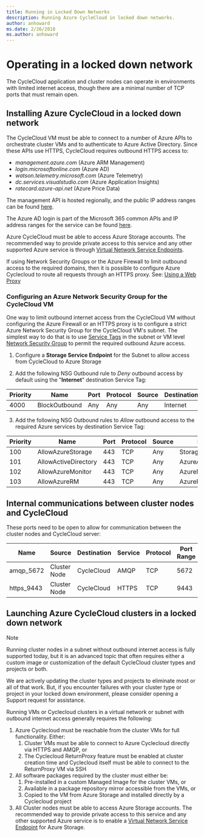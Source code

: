 ```yaml
---
title: Running in Locked Down Networks
description: Running Azure CycleCloud in locked down networks.
author: anhoward
ms.date: 2/26/2018
ms.author: anhoward
---
```


# Operating in a locked down network

The CycleCloud application and cluster nodes can operate in environments with limited internet access, though there are a minimal number of TCP ports that must remain open.

## Installing Azure CycleCloud in a locked down network

The CycleCloud VM must be able to connect to a number of Azure APIs to orchestrate cluster VMs and to authenticate to Azure Active Directory. Since these APIs use HTTPS, CycleCloud requires outbound HTTPS access to:

* _management.azure.com_ (Azure ARM Management)
* _login.microsoftonline.com_ (Azure AD)
* _watson.telemetry.microsoft.com_ (Azure Telemetry)
* _dc.services.visualstudio.com_ (Azure Application Insights)
* _ratecard.azure-api.net_ (Azure Price Data)
  
The management API is hosted regionally, and the public IP address ranges can be found [here](https://www.microsoft.com/download/confirmation.aspx?id=41653).

The Azure AD login is part of the Microsoft 365 common APIs and IP address ranges for the service can be found [here](https://docs.microsoft.com/office365/enterprise/urls-and-ip-address-ranges).

Azure CycleCloud must be able to access Azure Storage accounts. The recommended way to provide private access to this service and any other supported Azure service is through [Virtual Network Service Endpoints](https://docs.microsoft.com/azure/virtual-network/virtual-network-service-endpoints-overview).

If using Network Security Groups or the Azure Firewall to limit outbound access to the required domains, then it is possible to configure Azure Cyclecloud to route all requests through an HTTPS proxy. See: [Using a Web Proxy](./running-behind-proxy.md)

### Configuring an Azure Network Security Group for the CycleCloud VM

One way to limit outbound internet access from the CycleCloud VM without configuring the Azure Firewall or an HTTPS proxy is to configure a strict Azure Network Security Group for the CycleCloud VM's subnet.  The simplest way to do that is to use [Service Tags](https://docs.microsoft.com/azure/virtual-network/service-tags-overview) in the subnet or VM level [Network Security Group](https://docs.microsoft.com/azure/virtual-network/security-overview) to permit the required outbound Azure access.

1. Configure a **Storage Service Endpoint** for the Subnet to allow access from CycleCloud to Azure Storage

2. Add the following NSG Outbound rule to *Deny* outbound access by default using the  "**Internet**" destination Service Tag:

| Priority    | Name              | Port       | Protocol | Source   | Destination    | Action |
| ----------- | ----------------- | ---------- | -------- | -------- | -------------- | ------ |
| 4000        | BlockOutbound     | Any        | Any      | Any      | Internet       | Deny   |

3. Add the following NSG Outbound rules to *Allow* outbound access to the required Azure services by destination Service Tag:

| Priority    | Name                 | Port       | Protocol | Source   | Destination          | Action |
| ----------- | -------------------- | ---------- | -------- | -------- | -------------------- | ------ |
| 100         | AllowAzureStorage    | 443        | TCP      | Any      | Storage              | Allow  |
| 101         | AllowActiveDirectory | 443        | TCP      | Any      | AzureActiveDirectory | Allow  |
| 102         | AllowAzureMonitor    | 443        | TCP      | Any      | AzureMonitor         | Allow  |
| 103         | AllowAzureRM         | 443        | TCP      | Any      | AzureResourceManager | Allow  |

## Internal communications between cluster nodes and CycleCloud

These ports need to be open to allow for communication between the cluster nodes and CycleCloud server:

| Name        | Source            | Destination    | Service | Protocol | Port Range |
| ----------- | ----------------- | -------------- | ------- | -------- | ---------- |
| amqp_5672  | Cluster Node   | CycleCloud     | AMQP    | TCP      | 5672       |
| https_9443 | Cluster Node   | CycleCloud     | HTTPS   | TCP      | 9443       |

## Launching Azure CycleCloud clusters in a locked down network

> [!NOTE]
> Running cluster nodes in a subnet without outbound internet access is fully supported today, but it is an advanced topic that often requires either a custom image or customization of the default CycleCloud cluster types and projects or both.
>
> We are actively updating the cluster types and projects to eliminate most or all of that work.  But, if you encounter failures with your cluster type or project in your locked down environment, please consider opening a Support request for assistance.
>

Running VMs or Cyclecloud clusters in a virtual network or subnet with outbound internet access generally requires
the following:

1. Azure Cyclecloud must be reachable from the cluster VMs for full functionality.   Either:
   1. Cluster VMs must be able to connect to Azure Cyclecloud directly via HTTPS and AMQP, or
   2. The Cyclecloud ReturnProxy feature must be enabled at cluster creation time and Cyclecloud itself must be able to connect to the ReturnProxy VM via SSH
2. All software packages required by the cluster must either be:
   1. Pre-installed in a custom Managed Image for the cluster VMs, or
   2. Available in a package repository mirror accessible from the VMs, or
   3. Copied to the VM from Azure Storage and installed directly by a Cyclecloud project
3. All Cluster nodes must be able to access Azure Storage accounts. The recommended way
to provide private access to this service and any other supported Azure service is to enable a [Virtual Network Service Endpoint](https://docs.microsoft.com/azure/virtual-network/virtual-network-service-endpoints-overview) for Azure Storage.
